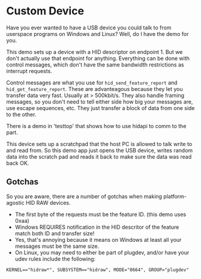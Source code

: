 # Custom Device

Have you ever wanted to have a USB device you could talk to from userspace programs on Windows and Linux?  Well, do I have the demo for you.

This demo sets up a device with a HID descriptor on endpoint 1.  But we don't actually use that endpoint for anything.  Everything can be done with control messages, which don't have the same bandwidth restrictions as interrupt requests.

Control messages are what you use for `hid_send_feature_report` and `hid_get_feature_report`.  These are advanteagous because they let you transfer data very fast.  Usually at > 500kbit/s.  They also handle framing messages, so you don't need to tell either side how big your messages are, use escape sequences, etc.  They just transfer a block of data from one side to the other.

There is a demo in 'testtop' that shows how to use hidapi to comm to the part.

This device sets up a scratchpad that the host PC is allowed to talk write to and read from.  So this demo app just opens the USB device, writes random data into the scratch pad and reads it back to make sure the data was read back OK.

## Gotchas

So you are aware, there are a number of gotchas when making platform-agostic HID RAW devices.
 * The first byte of the requests must be the feature ID. (this demo uses 0xaa)
 * Windows REQUIRES notification in the HID descritor of the feature match both ID and transfer size!
 * Yes, that's annoying because it means on Windows at least all your messages must be the same size.
 * On Linux, you may need to either be part of plugdev, and/or have your udev rules include the following:
```
KERNEL=="hidraw*", SUBSYSTEM=="hidraw", MODE="0664", GROUP="plugdev"
```
